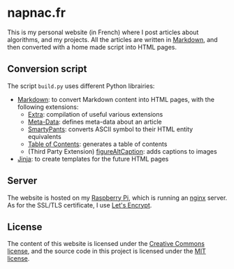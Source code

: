 # napnac.fr

This is my personal website (in French) where I post articles about algorithms, and my projects. All the articles are written in [Markdown](https://en.wikipedia.org/wiki/Markdown), and then converted with a home made script into HTML pages.

## Conversion script

The script `build.py` uses different Python librairies:

- [Markdown](https://pypi.python.org/pypi/Markdown): to convert Markdown content into HTML pages, with the following extensions:
   - [Extra](https://pythonhosted.org/Markdown/extensions/extra.html): compilation of useful various extensions
   - [Meta-Data](https://pythonhosted.org/Markdown/extensions/meta_data.html): defines meta-data about an article
   - [SmartyPants](https://pythonhosted.org/Markdown/extensions/smarty.html): converts ASCII symbol to their HTML entity equivalents
   - [Table of Contents](https://pythonhosted.org/Markdown/extensions/toc.html): generates a table of contents
   - (Third Party Extension) [figureAltCaption](https://github.com/jdittrich/figureAltCaption): adds captions to images
- [Jinja](http://jinja.pocoo.org/): to create templates for the future HTML pages

## Server

The website is hosted on my [Raspberry Pi](https://www.raspberrypi.org/), which is running an [nginx](http://nginx.org/) server. As for the SSL/TLS certificate, I use [Let's Encrypt](https://letsencrypt.org/).

## License

The content of this website is licensed under the [Creative Commons license](http://creativecommons.org/licenses/by-nc-sa/4.0/), and the source code in this project is licensed under the [MIT license](http://opensource.org/licenses/mit-license.php).
